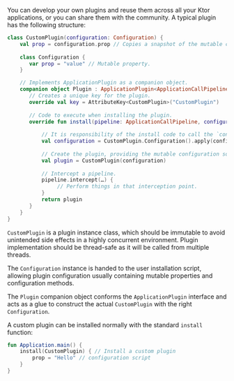 [//]: # (title: Custom plugins - Legacy API)

<microformat>
<var name="example_name" value="custom-plugin-legacy-api"/>
<include src="lib.xml" include-id="download_example"/>
</microformat>

<include src="lib.xml" include-id="outdated_warning"/>

You can develop your own plugins and reuse them across all your Ktor applications, or you can share them with the community.
A typical plugin has the following structure:

```kotlin
class CustomPlugin(configuration: Configuration) {
    val prop = configuration.prop // Copies a snapshot of the mutable config into an immutable property.
    
    class Configuration {
       var prop = "value" // Mutable property.
    }

    // Implements ApplicationPlugin as a companion object.
    companion object Plugin : ApplicationPlugin<ApplicationCallPipeline, CustomPlugin.Configuration, CustomPlugin> {
       // Creates a unique key for the plugin.
       override val key = AttributeKey<CustomPlugin>("CustomPlugin")
       
       // Code to execute when installing the plugin.
       override fun install(pipeline: ApplicationCallPipeline, configure: Configuration.() -> Unit): CustomPlugin {
           
           // It is responsibility of the install code to call the `configure` method with the mutable configuration.
           val configuration = CustomPlugin.Configuration().apply(configure)
           
           // Create the plugin, providing the mutable configuration so the plugin reads it keeping an immutable copy of the properties. 
           val plugin = CustomPlugin(configuration)
           
           // Intercept a pipeline.
           pipeline.intercept(…) { 
                // Perform things in that interception point.
           }
           return plugin
       }
    }
}
```

`CustomPlugin` is a plugin instance class, which should be immutable to avoid unintended side effects in a highly concurrent environment.
Plugin implementation should be thread-safe as it will be called from multiple threads.

The `Configuration` instance is handed to the user installation script, allowing plugin configuration usually containing mutable properties and configuration methods.

The `Plugin` companion object conforms the `ApplicationPlugin` interface and acts as a glue to construct the actual `CustomPlugin` with the right `Configuration`.

A custom plugin can be installed normally with the standard `install` function:

```kotlin
fun Application.main() {
    install(CustomPlugin) { // Install a custom plugin
        prop = "Hello" // configuration script
    }
}
```
